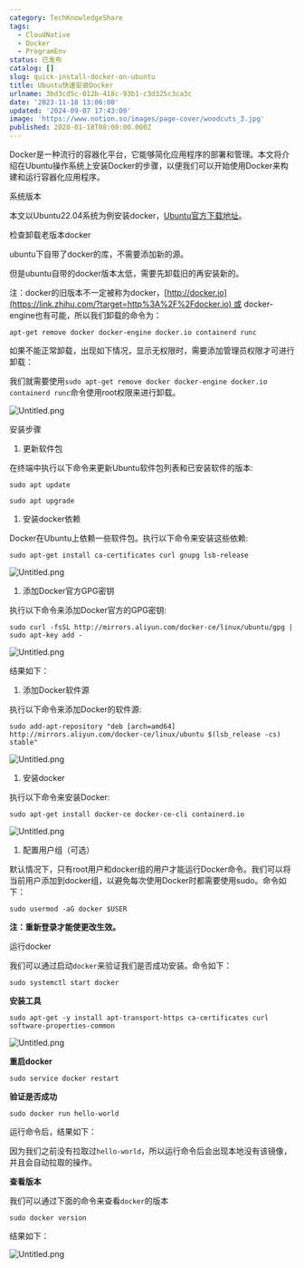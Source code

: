 ```yaml
---
category: TechKnowledgeShare
tags:
  - CloudNative
  - Docker
  - ProgramEnv
status: 已发布
catalog: []
slug: quick-install-docker-on-ubuntu
title: Ubuntu快速安装Docker
urlname: 3bd3cd5c-012b-418c-93b1-c3d325c3ca3c
date: '2023-11-18 13:06:00'
updated: '2024-09-07 17:43:00'
image: 'https://www.notion.so/images/page-cover/woodcuts_3.jpg'
published: 2020-01-18T08:00:00.000Z
---
```


Docker是一种流行的容器化平台，它能够简化应用程序的部署和管理。本文将介绍在Ubuntu操作系统上安装Docker的步骤，以便我们可以开始使用Docker来构建和运行容器化应用程序。


系统版本


本文以Ubuntu22.04系统为例安装docker，[Ubuntu官方下载地址](https://link.zhihu.com/?target=https%3A%2F%2Fubuntu.com%2Fdownload)。


检查卸载老版本docker


ubuntu下自带了docker的库，不需要添加新的源。


但是ubuntu自带的docker版本太低，需要先卸载旧的再安装新的。


注：docker的旧版本不一定被称为docker，[http://docker.io](https://link.zhihu.com/?target=http%3A%2F%2Fdocker.io) 或 docker-engine也有可能，所以我们卸载的命令为：


`apt-get remove docker docker-engine docker.io containerd runc`


如果不能正常卸载，出现如下情况，显示无权限时，需要添加管理员权限才可进行卸载：


我们就需要使用`sudo apt-get remove docker docker-engine docker.io containerd runc`命令使用root权限来进行卸载。


![Untitled.png](https://prod-files-secure.s3.us-west-2.amazonaws.com/5d24fe63-e567-4804-86f9-9fdc62e13082/39952d0f-7851-4550-b715-72a33876c773/Untitled.png?X-Amz-Algorithm=AWS4-HMAC-SHA256&X-Amz-Content-Sha256=UNSIGNED-PAYLOAD&X-Amz-Credential=ASIAZI2LB4667S6OBZDO%2F20250305%2Fus-west-2%2Fs3%2Faws4_request&X-Amz-Date=20250305T213501Z&X-Amz-Expires=3600&X-Amz-Security-Token=IQoJb3JpZ2luX2VjENb%2F%2F%2F%2F%2F%2F%2F%2F%2F%2FwEaCXVzLXdlc3QtMiJHMEUCIQCGzYBfVY9MIIH%2BDlW%2F3KyrWbAk2RUKS6iO2RdJHCurXQIgYb3hft27%2BEFCMPQ3B4ll%2BQ46AcNZ%2BNHRMYlSs3ETkoIq%2FwMIHhAAGgw2Mzc0MjMxODM4MDUiDOoS1aXZ%2F%2Fg9wKU%2BmyrcAy6dYbLnZ%2Fxk1LYcXHsSK4lo8ikKnACpmjgGRnB9OOYeO0jvYBbUrTbA%2BblEvt2cm2vEkLsj359c7JBBSaRbMXFA1PK3CYIN0s5X5sSvQv6eIyaOcT6Fm5ice7yVFVtRQ1FEGfhVo1ssArCKE9oHAwNxV6rGxH8d5nS9YzLE4idSNThSi9C%2BdZwDPLR26wAMN4YDDivLIZ%2BgDB3Z5yLTk7Cec4z6zL5mm2kv6U7LD0boRrVKk%2FXJSNp3VeEYfmelQ7zrWQUpoK4MmSrBv8OWOb65OCBpEk260YnU%2FR0HGY2TMF3JZt5%2BrIWahHoYipKBw1mBbzPfNNpTTUZfUmKUnXXV2bnKqyt4V0wP5rsRsmTI5XJpKLmjhlowJ5mKIjaMTh9oya3mHYjx4nHaZBAerYl0oYp7hT3sOQbLnTibO7S6drUb3ywlwYq0GvEegV%2FpVU%2FJJm9tPKkpgjvKixSLhadbtjgbvVrDqb17c8QQjdv%2FYNn7hzy3vx6lrOFZdFv7%2B%2BTyP%2BBCpzsoZw0bhfBtil5llovX4WVQGQjz58W7q2%2Fbhi5i1jfBzEyQx51Sia3Eh1lR99ajtDO%2FRzT6yiMgn9YbDQRn2N9yQni3wW5BB4b3xtplNlsr%2FjZ6smwtMLeAo74GOqUB05b2hipnlU%2B30yDqYDrnbsYTn%2FewZ%2BmZUEZXq4X4Tpt7z8lheO7Jj3Yo22kFY6x4jsUpyLGhjmHnSc2l%2Fa0Ep4fuuE%2BMN00oWEr9NvpN2JJXxjwbJZ8asr8jvqOH9LCgY0Nscj8ub1j9HcGHEdYesujsC5%2FnIyxiAJcqvFjvsD51LfKMp8RVS3JPuX0a2QoObvi7Vq5q3WhpT4pdYdeZD%2BroQWAm&X-Amz-Signature=00af18c3ee8a39c6a197bc95c2f0ee7464a0b8cfacb79c69dc72c4aa91f9c6e1&X-Amz-SignedHeaders=host&x-id=GetObject)


安装步骤

1. 更新软件包

在终端中执行以下命令来更新Ubuntu软件包列表和已安装软件的版本:


`sudo apt update`


`sudo apt upgrade`

1. 安装docker依赖

Docker在Ubuntu上依赖一些软件包。执行以下命令来安装这些依赖:


`sudo apt-get install ca-certificates curl gnupg lsb-release`


![Untitled.png](https://prod-files-secure.s3.us-west-2.amazonaws.com/5d24fe63-e567-4804-86f9-9fdc62e13082/b5a549a8-6621-4824-a151-93e8b0592f14/Untitled.png?X-Amz-Algorithm=AWS4-HMAC-SHA256&X-Amz-Content-Sha256=UNSIGNED-PAYLOAD&X-Amz-Credential=ASIAZI2LB4667S6OBZDO%2F20250305%2Fus-west-2%2Fs3%2Faws4_request&X-Amz-Date=20250305T213501Z&X-Amz-Expires=3600&X-Amz-Security-Token=IQoJb3JpZ2luX2VjENb%2F%2F%2F%2F%2F%2F%2F%2F%2F%2FwEaCXVzLXdlc3QtMiJHMEUCIQCGzYBfVY9MIIH%2BDlW%2F3KyrWbAk2RUKS6iO2RdJHCurXQIgYb3hft27%2BEFCMPQ3B4ll%2BQ46AcNZ%2BNHRMYlSs3ETkoIq%2FwMIHhAAGgw2Mzc0MjMxODM4MDUiDOoS1aXZ%2F%2Fg9wKU%2BmyrcAy6dYbLnZ%2Fxk1LYcXHsSK4lo8ikKnACpmjgGRnB9OOYeO0jvYBbUrTbA%2BblEvt2cm2vEkLsj359c7JBBSaRbMXFA1PK3CYIN0s5X5sSvQv6eIyaOcT6Fm5ice7yVFVtRQ1FEGfhVo1ssArCKE9oHAwNxV6rGxH8d5nS9YzLE4idSNThSi9C%2BdZwDPLR26wAMN4YDDivLIZ%2BgDB3Z5yLTk7Cec4z6zL5mm2kv6U7LD0boRrVKk%2FXJSNp3VeEYfmelQ7zrWQUpoK4MmSrBv8OWOb65OCBpEk260YnU%2FR0HGY2TMF3JZt5%2BrIWahHoYipKBw1mBbzPfNNpTTUZfUmKUnXXV2bnKqyt4V0wP5rsRsmTI5XJpKLmjhlowJ5mKIjaMTh9oya3mHYjx4nHaZBAerYl0oYp7hT3sOQbLnTibO7S6drUb3ywlwYq0GvEegV%2FpVU%2FJJm9tPKkpgjvKixSLhadbtjgbvVrDqb17c8QQjdv%2FYNn7hzy3vx6lrOFZdFv7%2B%2BTyP%2BBCpzsoZw0bhfBtil5llovX4WVQGQjz58W7q2%2Fbhi5i1jfBzEyQx51Sia3Eh1lR99ajtDO%2FRzT6yiMgn9YbDQRn2N9yQni3wW5BB4b3xtplNlsr%2FjZ6smwtMLeAo74GOqUB05b2hipnlU%2B30yDqYDrnbsYTn%2FewZ%2BmZUEZXq4X4Tpt7z8lheO7Jj3Yo22kFY6x4jsUpyLGhjmHnSc2l%2Fa0Ep4fuuE%2BMN00oWEr9NvpN2JJXxjwbJZ8asr8jvqOH9LCgY0Nscj8ub1j9HcGHEdYesujsC5%2FnIyxiAJcqvFjvsD51LfKMp8RVS3JPuX0a2QoObvi7Vq5q3WhpT4pdYdeZD%2BroQWAm&X-Amz-Signature=69831406f00b1bd3e792608e1ed1287c7ca557c70a209469cb768d46ba551a19&X-Amz-SignedHeaders=host&x-id=GetObject)

1. 添加Docker官方GPG密钥

执行以下命令来添加Docker官方的GPG密钥:


`sudo curl -fsSL http://mirrors.aliyun.com/docker-ce/linux/ubuntu/gpg | sudo apt-key add -`


![Untitled.png](https://prod-files-secure.s3.us-west-2.amazonaws.com/5d24fe63-e567-4804-86f9-9fdc62e13082/98014b5e-f5b7-4b16-804e-ab6917971bd3/Untitled.png?X-Amz-Algorithm=AWS4-HMAC-SHA256&X-Amz-Content-Sha256=UNSIGNED-PAYLOAD&X-Amz-Credential=ASIAZI2LB4667S6OBZDO%2F20250305%2Fus-west-2%2Fs3%2Faws4_request&X-Amz-Date=20250305T213501Z&X-Amz-Expires=3600&X-Amz-Security-Token=IQoJb3JpZ2luX2VjENb%2F%2F%2F%2F%2F%2F%2F%2F%2F%2FwEaCXVzLXdlc3QtMiJHMEUCIQCGzYBfVY9MIIH%2BDlW%2F3KyrWbAk2RUKS6iO2RdJHCurXQIgYb3hft27%2BEFCMPQ3B4ll%2BQ46AcNZ%2BNHRMYlSs3ETkoIq%2FwMIHhAAGgw2Mzc0MjMxODM4MDUiDOoS1aXZ%2F%2Fg9wKU%2BmyrcAy6dYbLnZ%2Fxk1LYcXHsSK4lo8ikKnACpmjgGRnB9OOYeO0jvYBbUrTbA%2BblEvt2cm2vEkLsj359c7JBBSaRbMXFA1PK3CYIN0s5X5sSvQv6eIyaOcT6Fm5ice7yVFVtRQ1FEGfhVo1ssArCKE9oHAwNxV6rGxH8d5nS9YzLE4idSNThSi9C%2BdZwDPLR26wAMN4YDDivLIZ%2BgDB3Z5yLTk7Cec4z6zL5mm2kv6U7LD0boRrVKk%2FXJSNp3VeEYfmelQ7zrWQUpoK4MmSrBv8OWOb65OCBpEk260YnU%2FR0HGY2TMF3JZt5%2BrIWahHoYipKBw1mBbzPfNNpTTUZfUmKUnXXV2bnKqyt4V0wP5rsRsmTI5XJpKLmjhlowJ5mKIjaMTh9oya3mHYjx4nHaZBAerYl0oYp7hT3sOQbLnTibO7S6drUb3ywlwYq0GvEegV%2FpVU%2FJJm9tPKkpgjvKixSLhadbtjgbvVrDqb17c8QQjdv%2FYNn7hzy3vx6lrOFZdFv7%2B%2BTyP%2BBCpzsoZw0bhfBtil5llovX4WVQGQjz58W7q2%2Fbhi5i1jfBzEyQx51Sia3Eh1lR99ajtDO%2FRzT6yiMgn9YbDQRn2N9yQni3wW5BB4b3xtplNlsr%2FjZ6smwtMLeAo74GOqUB05b2hipnlU%2B30yDqYDrnbsYTn%2FewZ%2BmZUEZXq4X4Tpt7z8lheO7Jj3Yo22kFY6x4jsUpyLGhjmHnSc2l%2Fa0Ep4fuuE%2BMN00oWEr9NvpN2JJXxjwbJZ8asr8jvqOH9LCgY0Nscj8ub1j9HcGHEdYesujsC5%2FnIyxiAJcqvFjvsD51LfKMp8RVS3JPuX0a2QoObvi7Vq5q3WhpT4pdYdeZD%2BroQWAm&X-Amz-Signature=6cd49bf330bf915c598d9b042c5279878258c02b27b6dacf813fb735307ed486&X-Amz-SignedHeaders=host&x-id=GetObject)


结果如下：

1. 添加Docker软件源

执行以下命令来添加Docker的软件源:


`sudo add-apt-repository "deb [arch=amd64] http://mirrors.aliyun.com/docker-ce/linux/ubuntu $(lsb_release -cs) stable"`


![Untitled.png](https://prod-files-secure.s3.us-west-2.amazonaws.com/5d24fe63-e567-4804-86f9-9fdc62e13082/7fc5bdbe-9d4c-48b8-ba03-3309380f47ba/Untitled.png?X-Amz-Algorithm=AWS4-HMAC-SHA256&X-Amz-Content-Sha256=UNSIGNED-PAYLOAD&X-Amz-Credential=ASIAZI2LB4667S6OBZDO%2F20250305%2Fus-west-2%2Fs3%2Faws4_request&X-Amz-Date=20250305T213501Z&X-Amz-Expires=3600&X-Amz-Security-Token=IQoJb3JpZ2luX2VjENb%2F%2F%2F%2F%2F%2F%2F%2F%2F%2FwEaCXVzLXdlc3QtMiJHMEUCIQCGzYBfVY9MIIH%2BDlW%2F3KyrWbAk2RUKS6iO2RdJHCurXQIgYb3hft27%2BEFCMPQ3B4ll%2BQ46AcNZ%2BNHRMYlSs3ETkoIq%2FwMIHhAAGgw2Mzc0MjMxODM4MDUiDOoS1aXZ%2F%2Fg9wKU%2BmyrcAy6dYbLnZ%2Fxk1LYcXHsSK4lo8ikKnACpmjgGRnB9OOYeO0jvYBbUrTbA%2BblEvt2cm2vEkLsj359c7JBBSaRbMXFA1PK3CYIN0s5X5sSvQv6eIyaOcT6Fm5ice7yVFVtRQ1FEGfhVo1ssArCKE9oHAwNxV6rGxH8d5nS9YzLE4idSNThSi9C%2BdZwDPLR26wAMN4YDDivLIZ%2BgDB3Z5yLTk7Cec4z6zL5mm2kv6U7LD0boRrVKk%2FXJSNp3VeEYfmelQ7zrWQUpoK4MmSrBv8OWOb65OCBpEk260YnU%2FR0HGY2TMF3JZt5%2BrIWahHoYipKBw1mBbzPfNNpTTUZfUmKUnXXV2bnKqyt4V0wP5rsRsmTI5XJpKLmjhlowJ5mKIjaMTh9oya3mHYjx4nHaZBAerYl0oYp7hT3sOQbLnTibO7S6drUb3ywlwYq0GvEegV%2FpVU%2FJJm9tPKkpgjvKixSLhadbtjgbvVrDqb17c8QQjdv%2FYNn7hzy3vx6lrOFZdFv7%2B%2BTyP%2BBCpzsoZw0bhfBtil5llovX4WVQGQjz58W7q2%2Fbhi5i1jfBzEyQx51Sia3Eh1lR99ajtDO%2FRzT6yiMgn9YbDQRn2N9yQni3wW5BB4b3xtplNlsr%2FjZ6smwtMLeAo74GOqUB05b2hipnlU%2B30yDqYDrnbsYTn%2FewZ%2BmZUEZXq4X4Tpt7z8lheO7Jj3Yo22kFY6x4jsUpyLGhjmHnSc2l%2Fa0Ep4fuuE%2BMN00oWEr9NvpN2JJXxjwbJZ8asr8jvqOH9LCgY0Nscj8ub1j9HcGHEdYesujsC5%2FnIyxiAJcqvFjvsD51LfKMp8RVS3JPuX0a2QoObvi7Vq5q3WhpT4pdYdeZD%2BroQWAm&X-Amz-Signature=d5d44b96299e6123ffe5245c110e366577d7ffc44eec620e0a94b145b6661580&X-Amz-SignedHeaders=host&x-id=GetObject)

1. 安装docker

执行以下命令来安装Docker:


`sudo apt-get install docker-ce docker-ce-cli containerd.io`


![Untitled.png](https://prod-files-secure.s3.us-west-2.amazonaws.com/5d24fe63-e567-4804-86f9-9fdc62e13082/d5ede442-ffc5-49c3-a76a-76559a797244/Untitled.png?X-Amz-Algorithm=AWS4-HMAC-SHA256&X-Amz-Content-Sha256=UNSIGNED-PAYLOAD&X-Amz-Credential=ASIAZI2LB4667S6OBZDO%2F20250305%2Fus-west-2%2Fs3%2Faws4_request&X-Amz-Date=20250305T213501Z&X-Amz-Expires=3600&X-Amz-Security-Token=IQoJb3JpZ2luX2VjENb%2F%2F%2F%2F%2F%2F%2F%2F%2F%2FwEaCXVzLXdlc3QtMiJHMEUCIQCGzYBfVY9MIIH%2BDlW%2F3KyrWbAk2RUKS6iO2RdJHCurXQIgYb3hft27%2BEFCMPQ3B4ll%2BQ46AcNZ%2BNHRMYlSs3ETkoIq%2FwMIHhAAGgw2Mzc0MjMxODM4MDUiDOoS1aXZ%2F%2Fg9wKU%2BmyrcAy6dYbLnZ%2Fxk1LYcXHsSK4lo8ikKnACpmjgGRnB9OOYeO0jvYBbUrTbA%2BblEvt2cm2vEkLsj359c7JBBSaRbMXFA1PK3CYIN0s5X5sSvQv6eIyaOcT6Fm5ice7yVFVtRQ1FEGfhVo1ssArCKE9oHAwNxV6rGxH8d5nS9YzLE4idSNThSi9C%2BdZwDPLR26wAMN4YDDivLIZ%2BgDB3Z5yLTk7Cec4z6zL5mm2kv6U7LD0boRrVKk%2FXJSNp3VeEYfmelQ7zrWQUpoK4MmSrBv8OWOb65OCBpEk260YnU%2FR0HGY2TMF3JZt5%2BrIWahHoYipKBw1mBbzPfNNpTTUZfUmKUnXXV2bnKqyt4V0wP5rsRsmTI5XJpKLmjhlowJ5mKIjaMTh9oya3mHYjx4nHaZBAerYl0oYp7hT3sOQbLnTibO7S6drUb3ywlwYq0GvEegV%2FpVU%2FJJm9tPKkpgjvKixSLhadbtjgbvVrDqb17c8QQjdv%2FYNn7hzy3vx6lrOFZdFv7%2B%2BTyP%2BBCpzsoZw0bhfBtil5llovX4WVQGQjz58W7q2%2Fbhi5i1jfBzEyQx51Sia3Eh1lR99ajtDO%2FRzT6yiMgn9YbDQRn2N9yQni3wW5BB4b3xtplNlsr%2FjZ6smwtMLeAo74GOqUB05b2hipnlU%2B30yDqYDrnbsYTn%2FewZ%2BmZUEZXq4X4Tpt7z8lheO7Jj3Yo22kFY6x4jsUpyLGhjmHnSc2l%2Fa0Ep4fuuE%2BMN00oWEr9NvpN2JJXxjwbJZ8asr8jvqOH9LCgY0Nscj8ub1j9HcGHEdYesujsC5%2FnIyxiAJcqvFjvsD51LfKMp8RVS3JPuX0a2QoObvi7Vq5q3WhpT4pdYdeZD%2BroQWAm&X-Amz-Signature=1254144f7c7eefa1c345ad6dcaee7ed982099f0f8171bb6543a5fed5363bbe87&X-Amz-SignedHeaders=host&x-id=GetObject)

1. 配置用户组（可选）

默认情况下，只有root用户和docker组的用户才能运行Docker命令。我们可以将当前用户添加到docker组，以避免每次使用Docker时都需要使用sudo。命令如下：


`sudo usermod -aG docker $USER`


**注：重新登录才能使更改生效。**


运行docker


我们可以通过启动`docker`来验证我们是否成功安装。命令如下：


`sudo systemctl start docker`


**安装工具**


`sudo apt-get -y install apt-transport-https ca-certificates curl software-properties-common`


![Untitled.png](https://prod-files-secure.s3.us-west-2.amazonaws.com/5d24fe63-e567-4804-86f9-9fdc62e13082/0c3615c1-94db-46f5-9743-68bb221a9964/Untitled.png?X-Amz-Algorithm=AWS4-HMAC-SHA256&X-Amz-Content-Sha256=UNSIGNED-PAYLOAD&X-Amz-Credential=ASIAZI2LB4667S6OBZDO%2F20250305%2Fus-west-2%2Fs3%2Faws4_request&X-Amz-Date=20250305T213501Z&X-Amz-Expires=3600&X-Amz-Security-Token=IQoJb3JpZ2luX2VjENb%2F%2F%2F%2F%2F%2F%2F%2F%2F%2FwEaCXVzLXdlc3QtMiJHMEUCIQCGzYBfVY9MIIH%2BDlW%2F3KyrWbAk2RUKS6iO2RdJHCurXQIgYb3hft27%2BEFCMPQ3B4ll%2BQ46AcNZ%2BNHRMYlSs3ETkoIq%2FwMIHhAAGgw2Mzc0MjMxODM4MDUiDOoS1aXZ%2F%2Fg9wKU%2BmyrcAy6dYbLnZ%2Fxk1LYcXHsSK4lo8ikKnACpmjgGRnB9OOYeO0jvYBbUrTbA%2BblEvt2cm2vEkLsj359c7JBBSaRbMXFA1PK3CYIN0s5X5sSvQv6eIyaOcT6Fm5ice7yVFVtRQ1FEGfhVo1ssArCKE9oHAwNxV6rGxH8d5nS9YzLE4idSNThSi9C%2BdZwDPLR26wAMN4YDDivLIZ%2BgDB3Z5yLTk7Cec4z6zL5mm2kv6U7LD0boRrVKk%2FXJSNp3VeEYfmelQ7zrWQUpoK4MmSrBv8OWOb65OCBpEk260YnU%2FR0HGY2TMF3JZt5%2BrIWahHoYipKBw1mBbzPfNNpTTUZfUmKUnXXV2bnKqyt4V0wP5rsRsmTI5XJpKLmjhlowJ5mKIjaMTh9oya3mHYjx4nHaZBAerYl0oYp7hT3sOQbLnTibO7S6drUb3ywlwYq0GvEegV%2FpVU%2FJJm9tPKkpgjvKixSLhadbtjgbvVrDqb17c8QQjdv%2FYNn7hzy3vx6lrOFZdFv7%2B%2BTyP%2BBCpzsoZw0bhfBtil5llovX4WVQGQjz58W7q2%2Fbhi5i1jfBzEyQx51Sia3Eh1lR99ajtDO%2FRzT6yiMgn9YbDQRn2N9yQni3wW5BB4b3xtplNlsr%2FjZ6smwtMLeAo74GOqUB05b2hipnlU%2B30yDqYDrnbsYTn%2FewZ%2BmZUEZXq4X4Tpt7z8lheO7Jj3Yo22kFY6x4jsUpyLGhjmHnSc2l%2Fa0Ep4fuuE%2BMN00oWEr9NvpN2JJXxjwbJZ8asr8jvqOH9LCgY0Nscj8ub1j9HcGHEdYesujsC5%2FnIyxiAJcqvFjvsD51LfKMp8RVS3JPuX0a2QoObvi7Vq5q3WhpT4pdYdeZD%2BroQWAm&X-Amz-Signature=7f7645b3926dcefced523cdaf67004bd8be8829144c42411b319fb5359b01029&X-Amz-SignedHeaders=host&x-id=GetObject)


**重启docker**


`sudo service docker restart`


**验证是否成功**


`sudo docker run hello-world`


运行命令后，结果如下：


因为我们之前没有拉取过`hello-world`，所以运行命令后会出现本地没有该镜像，并且会自动拉取的操作。


**查看版本**


我们可以通过下面的命令来查看`docker`的版本


`sudo docker version`


结果如下：


![Untitled.png](https://prod-files-secure.s3.us-west-2.amazonaws.com/5d24fe63-e567-4804-86f9-9fdc62e13082/efdb509a-3c1e-41a3-91ee-a1bd88793688/Untitled.png?X-Amz-Algorithm=AWS4-HMAC-SHA256&X-Amz-Content-Sha256=UNSIGNED-PAYLOAD&X-Amz-Credential=ASIAZI2LB4667S6OBZDO%2F20250305%2Fus-west-2%2Fs3%2Faws4_request&X-Amz-Date=20250305T213501Z&X-Amz-Expires=3600&X-Amz-Security-Token=IQoJb3JpZ2luX2VjENb%2F%2F%2F%2F%2F%2F%2F%2F%2F%2FwEaCXVzLXdlc3QtMiJHMEUCIQCGzYBfVY9MIIH%2BDlW%2F3KyrWbAk2RUKS6iO2RdJHCurXQIgYb3hft27%2BEFCMPQ3B4ll%2BQ46AcNZ%2BNHRMYlSs3ETkoIq%2FwMIHhAAGgw2Mzc0MjMxODM4MDUiDOoS1aXZ%2F%2Fg9wKU%2BmyrcAy6dYbLnZ%2Fxk1LYcXHsSK4lo8ikKnACpmjgGRnB9OOYeO0jvYBbUrTbA%2BblEvt2cm2vEkLsj359c7JBBSaRbMXFA1PK3CYIN0s5X5sSvQv6eIyaOcT6Fm5ice7yVFVtRQ1FEGfhVo1ssArCKE9oHAwNxV6rGxH8d5nS9YzLE4idSNThSi9C%2BdZwDPLR26wAMN4YDDivLIZ%2BgDB3Z5yLTk7Cec4z6zL5mm2kv6U7LD0boRrVKk%2FXJSNp3VeEYfmelQ7zrWQUpoK4MmSrBv8OWOb65OCBpEk260YnU%2FR0HGY2TMF3JZt5%2BrIWahHoYipKBw1mBbzPfNNpTTUZfUmKUnXXV2bnKqyt4V0wP5rsRsmTI5XJpKLmjhlowJ5mKIjaMTh9oya3mHYjx4nHaZBAerYl0oYp7hT3sOQbLnTibO7S6drUb3ywlwYq0GvEegV%2FpVU%2FJJm9tPKkpgjvKixSLhadbtjgbvVrDqb17c8QQjdv%2FYNn7hzy3vx6lrOFZdFv7%2B%2BTyP%2BBCpzsoZw0bhfBtil5llovX4WVQGQjz58W7q2%2Fbhi5i1jfBzEyQx51Sia3Eh1lR99ajtDO%2FRzT6yiMgn9YbDQRn2N9yQni3wW5BB4b3xtplNlsr%2FjZ6smwtMLeAo74GOqUB05b2hipnlU%2B30yDqYDrnbsYTn%2FewZ%2BmZUEZXq4X4Tpt7z8lheO7Jj3Yo22kFY6x4jsUpyLGhjmHnSc2l%2Fa0Ep4fuuE%2BMN00oWEr9NvpN2JJXxjwbJZ8asr8jvqOH9LCgY0Nscj8ub1j9HcGHEdYesujsC5%2FnIyxiAJcqvFjvsD51LfKMp8RVS3JPuX0a2QoObvi7Vq5q3WhpT4pdYdeZD%2BroQWAm&X-Amz-Signature=54486e0f8f90ed5c617959faa978b5b7f5330016c86b1c94757f578f6a498ce1&X-Amz-SignedHeaders=host&x-id=GetObject)

